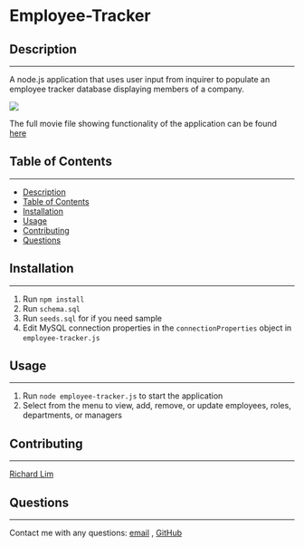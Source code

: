 # Employee-Tracker

## Description
---
A node.js application that uses user input from inquirer to populate an employee tracker database displaying members of a company.

![](images/sample.PNG)

The full movie file showing functionality of the application can be found [here](https://drive.google.com/file/d/1lrDMBvmaQ6hoVUk9xQROcACAWRoNsF6A/view)
## Table of Contents
---
- [Description](#description)
- [Table of Contents](#table-of-contents)
- [Installation](#installation)
- [Usage](#usage)
- [Contributing](#contributing)
- [Questions](#questions)

## Installation
---
1. Run `npm install`
2. Run `schema.sql` 
3. Run `seeds.sql` for if you need sample
4. Edit MySQL connection properties in the `connectionProperties` object in `employee-tracker.js`


## Usage
---
1. Run `node employee-tracker.js` to start the application
2. Select from the menu to view, add, remove, or update employees, roles, departments, or managers

## Contributing
---
[Richard Lim](https://github.com/lim95)

## Questions
---
Contact me with any questions: [email](mailto:sungjoon.lim@gmail.com) , [GitHub](https://github.com/lim95)<br />